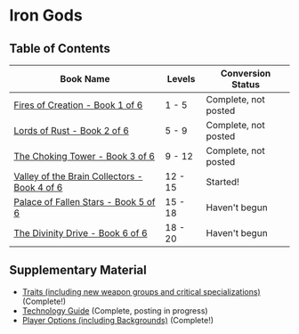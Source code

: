 # Iron Gods

## Table of Contents

Book Name                                                          | Levels  | Conversion Status
-------------------------------------------------------------------|---------|------------------
[Fires of Creation - Book 1 of 6](Chapter1/README.md)              | 1 - 5   | Complete, not posted
[Lords of Rust - Book 2 of 6](Chapter2/README.md)                  | 5 - 9   | Complete, not posted
[The Choking Tower - Book 3 of 6](Chapter3/README.md)              | 9 - 12  | Complete, not posted
[Valley of the Brain Collectors - Book 4 of 6](Chapter4/README.md) | 12 - 15 | Started!
[Palace of Fallen Stars - Book 5 of 6](Chapter5/README.md)         | 15 - 18 | Haven't begun
[The Divinity Drive - Book 6 of 6](Chapter6/README.md)             | 18 - 20 | Haven't begun

## Supplementary Material

* [Traits (including new weapon groups and critical specializations)](/Traits/README.md) (Complete!)
* [Technology Guide](/Technology%20Guide/README.md) (Complete, posting in progress)
* [Player Options (including Backgrounds)](/Player%20Options/README.md) (Complete!)
